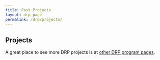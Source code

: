 ```yaml
---
title: Past Projects
layout: drp_page
permalink: /drp/projects/
---
```


<h2 class="mb-3">Projects</h2>

A great place to see more DRP projects is at [other DRP program pages]({{site.url}}/drp/otherdrp/).
